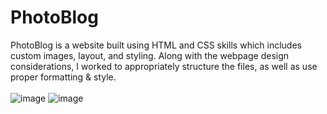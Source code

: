 # PhotoBlog
PhotoBlog is a website built using HTML and CSS skills which includes custom images, layout, and styling. Along with the webpage design considerations, I worked to appropriately structure the files, as well as use proper formatting &amp; style. 
<br> <br>
![image](https://github.com/rounakranjan5/PhotoBlog/assets/142506399/9ca4a14e-f46f-48f0-9c55-a977faf76362)
![image](https://github.com/rounakranjan5/PhotoBlog/assets/142506399/1ecc3046-5224-4615-8524-935b61a3e435)
